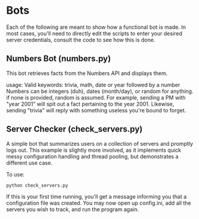 # Bots

Each of the following are meant to show how a functional bot is made.
In most cases, you'll need to directly edit the scripts to enter your desired server credentials, consult the code to see how this is done.

## Numbers Bot (numbers.py)

This bot retrieves facts from the Numbers API and displays them.

usage: Valid keywords: trivia, math, date or year followed by a number
Numbers can be integers (duh), dates (month/day), or random for anything. if none is provided, random is assumed.
For example, sending a PM with "year 2001" will spit out a fact pertaining to the year 2001. Likewise, sending "trivia" will reply with something useless you're bound to forget.

## Server Checker (check_servers.py)

A simple bot that summarizes users on a collection of servers and promptly logs out.
This example is slightly more involved, as it implements quick messy configuration handling and thread pooling, but demonstrates a different use case.

To use:

```
python check_servers.py
```

If this is your first time running, you'll get a message informing you that a configuration file was created.
You may now open up config.ini, add all the servers you wish to track, and run the program again.
